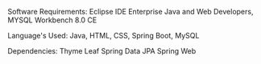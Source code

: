 Software Requirements:
Eclipse IDE Enterprise Java and Web Developers,
MYSQL Workbench 8.0 CE

Language's Used:
Java,
HTML,
CSS,
Spring Boot,
MySQL

Dependencies:
Thyme Leaf
Spring Data JPA
Spring Web
